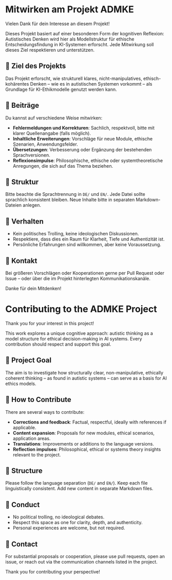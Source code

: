 # Mitwirken am Projekt ADMKE

Vielen Dank für dein Interesse an diesem Projekt!

Dieses Projekt basiert auf einer besonderen Form der kognitiven Reflexion: Autistisches Denken wird hier als Modellstruktur für ethische Entscheidungsfindung in KI-Systemen erforscht. Jede Mitwirkung soll dieses Ziel respektieren und unterstützen.

## 🧭 Ziel des Projekts

Das Projekt erforscht, wie strukturell klares, nicht-manipulatives, ethisch-kohärentes Denken – wie es in autistischen Systemen vorkommt – als Grundlage für KI-Ethikmodelle genutzt werden kann. 

## 📝 Beiträge

Du kannst auf verschiedene Weise mitwirken:

- **Fehlermeldungen und Korrekturen**: Sachlich, respektvoll, bitte mit klarer Quellenangabe (falls möglich).
- **Inhaltliche Erweiterungen**: Vorschläge für neue Module, ethische Szenarien, Anwendungsfelder.
- **Übersetzungen**: Verbesserung oder Ergänzung der bestehenden Sprachversionen.
- **Reflexionsimpulse**: Philosophische, ethische oder systemtheoretische Anregungen, die sich auf das Thema beziehen.

## 📂 Struktur

Bitte beachte die Sprachtrennung in `DE/` und `EN/`. Jede Datei sollte sprachlich konsistent bleiben. Neue Inhalte bitte in separaten Markdown-Dateien anlegen.

## 🤝 Verhalten

- Kein politisches Trolling, keine ideologischen Diskussionen.
- Respektiere, dass dies ein Raum für Klarheit, Tiefe und Authentizität ist.
- Persönliche Erfahrungen sind willkommen, aber keine Voraussetzung.

## 📩 Kontakt

Bei größeren Vorschlägen oder Kooperationen gerne per Pull Request oder Issue – oder über die im Projekt hinterlegten Kommunikationskanäle.

Danke für dein Mitdenken!


# Contributing to the ADMKE Project

Thank you for your interest in this project!

This work explores a unique cognitive approach: autistic thinking as a model structure for ethical decision-making in AI systems. Every contribution should respect and support this goal.

## 🧭 Project Goal

The aim is to investigate how structurally clear, non-manipulative, ethically coherent thinking – as found in autistic systems – can serve as a basis for AI ethics models.

## 📝 How to Contribute

There are several ways to contribute:

- **Corrections and feedback**: Factual, respectful, ideally with references if applicable.
- **Content expansion**: Proposals for new modules, ethical scenarios, application areas.
- **Translations**: Improvements or additions to the language versions.
- **Reflection impulses**: Philosophical, ethical or systems theory insights relevant to the project.

## 📂 Structure

Please follow the language separation (`DE/` and `EN/`). Keep each file linguistically consistent. Add new content in separate Markdown files.

## 🤝 Conduct

- No political trolling, no ideological debates.
- Respect this space as one for clarity, depth, and authenticity.
- Personal experiences are welcome, but not required.

## 📩 Contact

For substantial proposals or cooperation, please use pull requests, open an issue, or reach out via the communication channels listed in the project.

Thank you for contributing your perspective!
